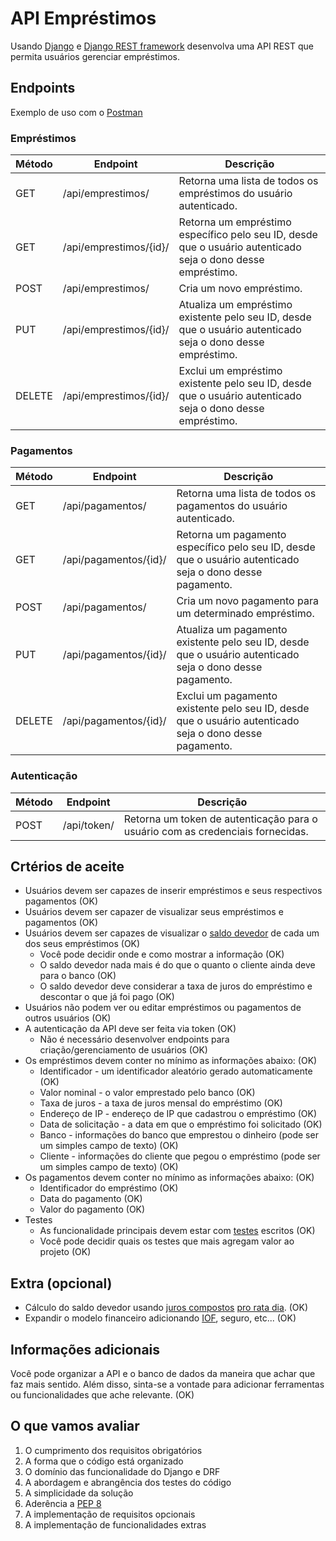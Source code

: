 # API Empréstimos

Usando [Django](https://www.djangoproject.com/) e [Django REST framework](https://www.django-rest-framework.org/) desenvolva uma API REST que permita usuários gerenciar empréstimos.

## Endpoints

Exemplo de uso com o [Postman](https://elements.getpostman.com/redirect?entityId=24415316-b2ef6496-0002-41ad-8a33-c52f2208c913&entityType=collection)

### Empréstimos

| Método | Endpoint | Descrição |
| --- | --- | --- |
| GET | /api/emprestimos/ | Retorna uma lista de todos os empréstimos do usuário autenticado. |
| GET | /api/emprestimos/{id}/	 | Retorna um empréstimo específico pelo seu ID, desde que o usuário autenticado seja o dono desse empréstimo. |
| POST | /api/emprestimos/ | Cria um novo empréstimo. |
| PUT | /api/emprestimos/{id}/ | Atualiza um empréstimo existente pelo seu ID, desde que o usuário autenticado seja o dono desse empréstimo. |
| DELETE | /api/emprestimos/{id}/ | Exclui um empréstimo existente pelo seu ID, desde que o usuário autenticado seja o dono desse empréstimo. |

### Pagamentos

| Método | Endpoint | Descrição |
| --- | --- | --- |
| GET | /api/pagamentos/ | Retorna uma lista de todos os pagamentos do usuário autenticado. |
| GET | /api/pagamentos/{id}/ | Retorna um pagamento específico pelo seu ID, desde que o usuário autenticado seja o dono desse pagamento. |
| POST | /api/pagamentos/ | Cria um novo pagamento para um determinado empréstimo. |
| PUT | /api/pagamentos/{id}/ | Atualiza um pagamento existente pelo seu ID, desde que o usuário autenticado seja o dono desse pagamento. |
| DELETE | /api/pagamentos/{id}/ | Exclui um pagamento existente pelo seu ID, desde que o usuário autenticado seja o dono desse pagamento. |

### Autenticação

| Método | Endpoint | Descrição |
| --- | --- | --- |
| POST | /api/token/ | Retorna um token de autenticação para o usuário com as credenciais fornecidas. |

## Crtérios de aceite
* Usuários devem ser capazes de inserir empréstimos e seus respectivos pagamentos (OK)
* Usuários devem ser capazer de visualizar seus empréstimos e pagamentos (OK)
* Usuários devem ser capazes de visualizar o [saldo devedor](https://duckduckgo.com/?q=saldo+devedor) de cada um dos seus empréstimos (OK)
    * Você pode decidir onde e como mostrar a informação (OK)
    * O saldo devedor nada mais é do que o quanto o cliente ainda deve para o banco (OK)
    * O saldo devedor deve considerar a taxa de juros do empréstimo e descontar o que já foi pago (OK)
* Usuários não podem ver ou editar empréstimos ou pagamentos de outros usuários (OK)
* A autenticação da API deve ser feita via token (OK)
    * Não é necessário desenvolver endpoints para criação/gerenciamento de usuários (OK)
* Os empréstimos devem conter no mínimo as informações abaixo: (OK)
    * Identificador - um identificador aleatório gerado automaticamente (OK)
    * Valor nominal - o valor emprestado pelo banco (OK)
    * Taxa de juros - a taxa de juros mensal do empréstimo (OK)
    * Endereço de IP - endereço de IP que cadastrou o empréstimo (OK)
    * Data de solicitação - a data em que o empréstimo foi solicitado (OK)
    * Banco - informações do banco que emprestou o dinheiro (pode ser um simples campo de texto) (OK)
    * Cliente - informações do cliente que pegou o empréstimo (pode ser um simples campo de texto) (OK)
* Os pagamentos devem conter no mínimo as informações abaixo: (OK)
    * Identificador do empréstimo (OK)
    * Data do pagamento (OK)
    * Valor do pagamento (OK)
* Testes
    * As funcionalidade principais devem estar com [testes](https://docs.djangoproject.com/en/3.1/topics/testing/) escritos (OK)
    * Você pode decidir quais os testes que mais agregam valor ao projeto (OK)

## Extra (opcional)
* Cálculo do saldo devedor usando [juros compostos](https://duckduckgo.com/?q=juros+compostos) [pro rata dia](https://duckduckgo.com/?q=pro+rata+dia). (OK)
* Expandir o modelo financeiro adicionando [IOF](https://duckduckgo.com/?q=imposto+sobre+operações+financeiras+operação+de+crédito), seguro, etc... (OK)

## Informações adicionais
Você pode organizar a API e o banco de dados da maneira que achar que faz mais sentido. Além disso, sinta-se a vontade para adicionar ferramentas ou funcionalidades que ache relevante. (OK)

## O que vamos avaliar
1. O cumprimento dos requisitos obrigatórios
2. A forma que o código está organizado
3. O domínio das funcionalidade do Django e DRF
4. A abordagem e abrangência dos testes do código
5. A simplicidade da solução
6. Aderência a [PEP 8](https://duckduckgo.com/?q=pep8)
7. A implementação de requisitos opcionais
8. A implementação de funcionalidades extras
